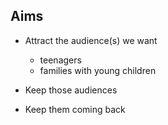 Aims
---

* Attract the audience(s) we want
  - teenagers
  - families with young children

* Keep those audiences

* Keep them coming back